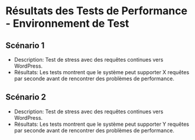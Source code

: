 # Résultats des Tests de Performance - Environnement de Test

## Scénario 1
- Description: Test de stress avec des requêtes continues vers WordPress.
- Résultats: Les tests montrent que le système peut supporter X requêtes par seconde avant de rencontrer des problèmes de performance.

## Scénario 2
- Description: Test de stress avec des requêtes continues vers WordPress.
- Résultats: Les tests montrent que le système peut supporter Y requêtes par seconde avant de rencontrer des problèmes de performance.
